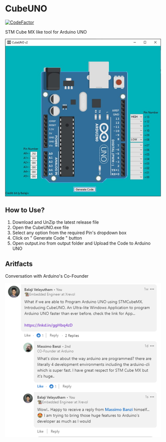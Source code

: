 # CubeUNO

[![CodeFactor](https://www.codefactor.io/repository/github/balaji303/cubeuno/badge)](https://www.codefactor.io/repository/github/balaji303/cubeuno)

STM Cube MX like tool for Arduino UNO

<img src="https://raw.githubusercontent.com/balaji303/CubeUNO/main/artifacts/ReadMeAssert.jpg" alt="CubeUNO" class="inline"/>


## How to Use?

1. Download and UnZip the latest release file
2. Open the CubeUNO.exe file
3. Select any option from the required Pin's dropdown box
4. Click on " Generate Code " button
5. Open output.ino from output folder and Upload the Code to Arduino UNO

## Aritfacts

Conversation with Arduino's Co-Founder

<img src="https://raw.githubusercontent.com/balaji303/CubeUNO/main/artifacts/Banzi_cmds.png" alt="CubeUNO" class="inline"/>
